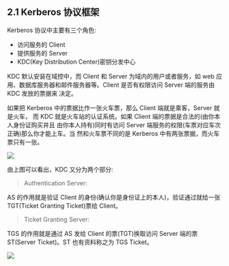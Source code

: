 ## 2.1 Kerberos 协议框架

Kerberos 协议中主要有三个角色:

* 访问服务的 Client
* 提供服务的 Server
* KDC(Key Distribution Center)密钥分发中心

KDC 默认安装在域控中，而 Client 和 Server 为域内的用户或者服务，如 web 应用、数据库服务器和邮件服务器等。Client 是否有权限访问 Server 端的服务由 KDC 发放的票据来 决定。

如果把 Kerberos 中的票据比作一张火车票，那么 Client 端就是乘客，Server 就是火车， 而 KDC 就是火车站的认证系统。如果 Client 端的票据是合法的(由你本人身份证购买并且 由你本人持有)同时有访问 Server 端服务的权限(车票对应车次正确)那么你才能上车。当 然和火车票不同的是 Kerberos 中有两张票据，而火车票只有一张。

![](images/yushentou/15899709314130.png)


由上图可以看出，KDC 又分为两个部分:

> Authentication Server:

AS 的作用就是验证 Client 的身份(确认你是身份证上的本人)，验证通过就给一张 TGT(Ticket Granting Ticket)票给 Client。

> Ticket Granting Server:

TGS 的作用就是通过 AS 发给 Client 的票(TGT)换取访问 Server 端的票 ST(Server Ticket)。ST 也有资料称之为 TGS Ticket。

![](images/yushentou/15899709385711.png)


